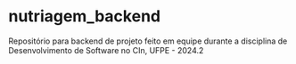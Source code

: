 # nutriagem_backend
Repositório para backend de projeto feito em equipe durante a disciplina de Desenvolvimento de Software no CIn, UFPE - 2024.2
